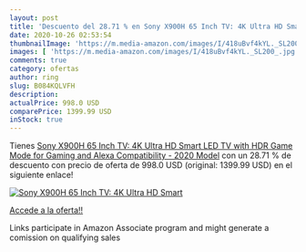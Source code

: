 ```yaml
---
layout: post
title: 'Descuento del 28.71 % en Sony X900H 65 Inch TV: 4K Ultra HD Smart'
date: 2020-10-26 02:53:54
thumbnailImage: 'https://m.media-amazon.com/images/I/418uBvf4kYL._SL200_.jpg'
images: [ 'https://m.media-amazon.com/images/I/418uBvf4kYL._SL200_.jpg' ]
comments: true
category: ofertas
author: ring
slug: B084KQLVFH
description:
actualPrice: 998.0 USD
comparePrice: 1399.99 USD
inStock: true
---
```


Tienes [Sony X900H 65 Inch TV: 4K Ultra HD Smart LED TV with HDR  Game Mode for Gaming  and Alexa Compatibility - 2020 Model](https://www.amazon.com/dp/B084KQLVFH/?tag=tolees-20) con un 28.71 % de descuento con precio de oferta de 998.0 USD (original: 1399.99 USD) en el siguiente enlace!

[![Sony X900H 65 Inch TV: 4K Ultra HD Smart](https://m.media-amazon.com/images/I/418uBvf4kYL._SL200_.jpg)](https://www.amazon.com/dp/B084KQLVFH/?tag=tolees-20)

[Accede a la oferta!!](https://www.amazon.com/dp/B084KQLVFH/?tag=tolees-20)

Links participate in Amazon Associate program and might generate a comission on qualifying sales


